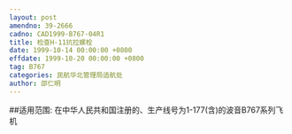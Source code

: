 ```yaml
---
layout: post
amendno: 39-2666
cadno: CAD1999-B767-04R1
title: 检查H-11抗拉螺栓
date: 1999-10-14 00:00:00 +0800
effdate: 1999-10-20 00:00:00 +0800
tag: B767
categories: 民航华北管理局适航处
author: 邵仁明
---
```


##适用范围:
在中华人民共和国注册的、生产线号为1-177(含)的波音B767系列飞机

